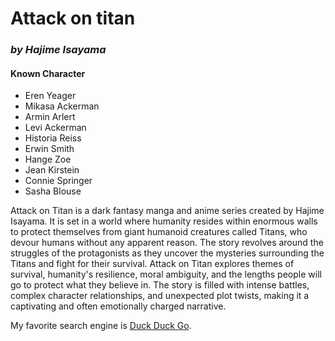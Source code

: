 <h1><strong>Attack on titan</strong></h1>
<h3><em>by Hajime Isayama</em></h3>

<h4><strong>Known Character</strong></h4>
<ul>
  <li>Eren Yeager</li>
  <li>Mikasa Ackerman</li>
  <li>Armin Arlert</li>
  <li>Levi Ackerman</li>
  <li>Historia Reiss</li>
  <li>Erwin Smith</li>
  <li>Hange Zoe</li>
  <li>Jean Kirstein</li>
  <li>Connie Springer</li>
  <li>Sasha Blouse</li>
</ul>

<p>Attack on Titan is a dark fantasy manga and anime series created by Hajime Isayama. It is set in a world where humanity resides within enormous walls to protect themselves from giant humanoid creatures called Titans, who devour humans without any apparent reason. The story revolves around the struggles of the protagonists as they uncover the mysteries surrounding the Titans and fight for their survival. Attack on Titan explores themes of survival, humanity's resilience, moral ambiguity, and the lengths people will go to protect what they believe in. The story is filled with intense battles, complex character relationships, and unexpected plot twists, making it a captivating and often emotionally charged narrative.</p>

My favorite search engine is [Duck Duck Go](https://duckduckgo.com).


